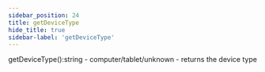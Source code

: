 ```yaml
---
sidebar_position: 24
title: getDeviceType
hide_title: true
sidebar-label: 'getDeviceType'
---
```


getDeviceType():string - computer/tablet/unknown - returns the device type